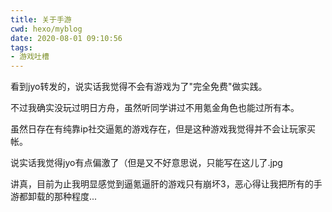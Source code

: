 ```yaml
---
title: 关于手游
cwd: hexo/myblog
date: 2020-08-01 09:10:56
tags:
- 游戏吐槽
---
```


看到jyo转发的，说实话我觉得不会有游戏为了"完全免费"做实践。

不过我确实没玩过明日方舟，虽然听同学讲过不用氪金角色也能过所有本。

虽然日存在有纯靠ip社交逼氪的游戏存在，但是这种游戏我觉得并不会让玩家买帐。

说实话我觉得jyo有点偏激了（但是又不好意思说，只能写在这儿了.jpg

讲真，目前为止我明显感觉到逼氪逼肝的游戏只有崩坏3，恶心得让我把所有的手游都卸载的那种程度...

